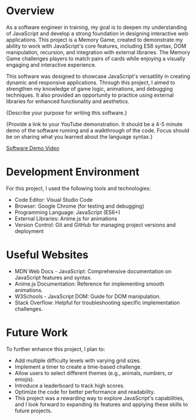 # Overview

As a software engineer in training, my goal is to deepen my understanding of JavaScript and develop a strong foundation in designing interactive web applications. This project is a Memory Game, created to demonstrate my ability to work with JavaScript's core features, including ES6 syntax, DOM manipulation, recursion, and integration with external libraries. The Memory Game challenges players to match pairs of cards while enjoying a visually engaging and interactive experience.

This software was designed to showcase JavaScript's versatility in creating dynamic and responsive applications. Through this project, I aimed to strengthen my knowledge of game logic, animations, and debugging techniques. It also provided an opportunity to practice using external libraries for enhanced functionality and aesthetics.

{Describe your purpose for writing this software.}

{Provide a link to your YouTube demonstration. It should be a 4-5 minute demo of the software running and a walkthrough of the code. Focus should be on sharing what you learned about the language syntax.}

[Software Demo Video](https://youtu.be/AoC9CBYgOQA)

# Development Environment

For this project, I used the following tools and technologies:

- Code Editor: Visual Studio Code
- Browser: Google Chrome (for testing and debugging)
- Programming Language: JavaScript (ES6+)
- External Libraries: Anime.js for animations
- Version Control: Git and GitHub for managing project versions and deployment

# Useful Websites

- MDN Web Docs - JavaScript: Comprehensive documentation on JavaScript features and syntax.
- Anime.js Documentation: Reference for implementing smooth animations.
- W3Schools - JavaScript DOM: Guide for DOM manipulation.
- Stack Overflow: Helpful for troubleshooting specific implementation challenges.

# Future Work

To further enhance this project, I plan to:

- Add multiple difficulty levels with varying grid sizes.
- Implement a timer to create a time-based challenge.
- Allow users to select different themes (e.g., animals, numbers, or emojis).
- Introduce a leaderboard to track high scores.
- Optimize the code for better performance and readability.
- This project was a rewarding way to explore JavaScript's capabilities, and I look forward to expanding its features and applying these skills to future projects.